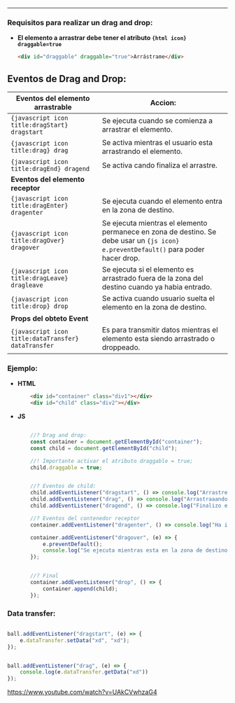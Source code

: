 
---

### Requisitos para realizar un drag and drop:

- **El elemento a arrastrar debe tener el atributo `{html icon} draggable=true`**
	```html
	<div id="draggable" draggable="true">Arrástrame</div>
	```


## Eventos de Drag and Drop:

| **Eventos del elemento arrastrable**                    | **Accion:**                                                                                                                         |
| ------------------------------------------------------- | ----------------------------------------------------------------------------------------------------------------------------------- |
| `{javascript icon title:dragStart} dragstart`           | Se ejecuta cuando se comienza a arrastrar el elemento.                                                                              |
| `{javascript icon title:drag} drag`<br>                 | Se activa mientras el usuario esta arrastrando el elemento.                                                                         |
| `{javascript icon title:dragEnd} dragend`               | Se activa cando finaliza el arrastre.                                                                                               |
| **Eventos del elemento receptor**                       |                                                                                                                                     |
| `{javascript icon title:dragEnter} dragenter`           | Se ejecuta cuando el elemento entra en la zona de destino.                                                                          |
| `{javascript icon title:dragOver} dragover`             | Se ejecuta mientras el elemento permanece en zona de destino. Se debe usar un `{js icon} e.preventDefault()` para poder hacer drop. |
| `{javascript icon title:dragLeave} dragleave`           | Se ejecuta si el elemento es arrastrado fuera de la zona del destino cuando ya habia entrado.                                       |
| `{javascript icon title:drop} drop`                     | Se activa cuando usuario suelta el elemento en la zona de destino.                                                                  |
| **Props del obteto Event**                              |                                                                                                                                     |
| `{javascript icon title:dataTransfer} dataTransfer`<br> | Es para transmitir datos mientras el elemento esta siendo arrastrado o droppeado.                                                   |

### Ejemplo:
- **HTML**
	```html
	    <div id="container" class="div1"></div>
	    <div id="child" class="div2"></div>
	
	```

- **JS**
	```js
	
	    //? Drag and drop:
	    const container = document.getElementById("container"); 
	    const child = document.getElementById("child"); 
	
	    //! Importante activar el atributo draggable = true;
	    child.draggable = true;
	
	
	    //? Eventos de child:
	    child.addEventListener("dragstart", () => console.log("Arrastre iniciado"));
	    child.addEventListener("drag", () => console.log("Arrastraaando"));
	    child.addEventListener("dragend", () => console.log("Finalizo el arrastre"));
	
	    //? Eventos del contenedor receptor
	    container.addEventListener("dragenter", () => console.log("Ha ingresado en la zona de destino"));
	
	    container.addEventListener("dragover", (e) => {
	        e.preventDefault();
	        console.log("Se ejecuta mientras esta en la zona de destino");
	    });
	
	
	    //? Final
	    container.addEventListener("drop", () => {
	        container.append(child);
	    });
	```


### Data transfer:
```js

ball.addEventListener("dragstart", (e) => {
    e.dataTransfer.setData("xd", "xd");
});


ball.addEventListener("drag", (e) => {
    console.log(e.dataTransfer.getData("xd"))
});

```
















https://www.youtube.com/watch?v=UAkCVwhzaG4 

